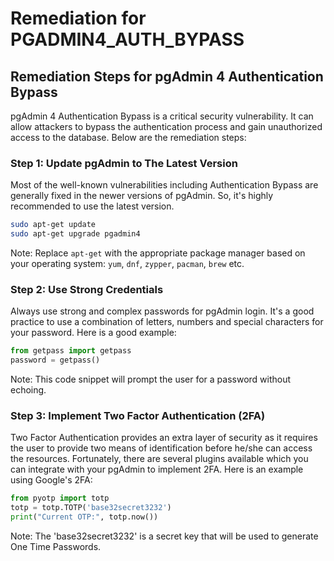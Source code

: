 # Remediation for PGADMIN4_AUTH_BYPASS

## Remediation Steps for pgAdmin 4 Authentication Bypass
pgAdmin 4 Authentication Bypass is a critical security vulnerability. It can allow attackers to bypass the authentication process and gain unauthorized access to the database. Below are the remediation steps:

### Step 1: Update pgAdmin to The Latest Version
Most of the well-known vulnerabilities including Authentication Bypass are generally fixed in the newer versions of pgAdmin. So, it's highly recommended to use the latest version.
```bash
sudo apt-get update
sudo apt-get upgrade pgadmin4
```
Note: Replace `apt-get` with the appropriate package manager based on your operating system: `yum`, `dnf`, `zypper`, `pacman`, `brew` etc. 

### Step 2: Use Strong Credentials
Always use strong and complex passwords for pgAdmin login. It's a good practice to use a combination of letters, numbers and special characters for your password. Here is a good example:
```python
from getpass import getpass
password = getpass()
```
Note: This code snippet will prompt the user for a password without echoing.

### Step 3: Implement Two Factor Authentication (2FA)
Two Factor Authentication provides an extra layer of security as it requires the user to provide two means of identification before he/she can access the resources.
Fortunately, there are several plugins available which you can integrate with your pgAdmin to implement 2FA. Here is an example using Google's 2FA:
```python
from pyotp import totp
totp = totp.TOTP('base32secret3232')
print("Current OTP:", totp.now())
```
Note: The 'base32secret3232' is a secret key that will be used to generate One Time Passwords.